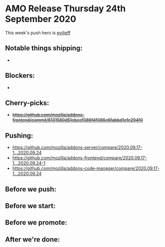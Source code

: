 # AMO Release Thursday 24th September 2020

This week's push hero is [eviljeff](https://github.com/eviljeff)

## Notable things shipping:

-

## Blockers:

-

## Cherry-picks:

- ~~https://github.com/mozilla/addons-frontend/commit/6131580d51ebcef086f4f086e6fabbd1cfc294f0~~

## Pushing:

- https://github.com/mozilla/addons-server/compare/2020.09.17-1...2020.09.24
- https://github.com/mozilla/addons-frontend/compare/2020.09.17-1...2020.09.24-1
- https://github.com/mozilla/addons-code-manager/compare/2020.09.17-1...2020.09.24

## Before we push:

## Before we start:

## Before we promote:

## After we're done:

